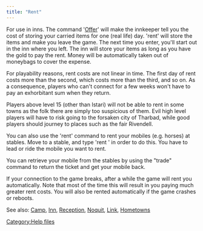```yaml
---
title: "Rent"
---
```


For use in inns. The command '[Offer](Offer "wikilink")' will make the
innkeeper tell you the cost of storing your carried items for one (real
life) day. 'rent' will store the items and make you leave the game. The
next time you enter, you'll start out in the inn where you left. The inn
will store your items as long as you have the gold to pay the rent.
Money will be automatically taken out of moneybags to cover the expense.

For playability reasons, rent costs are not linear in time. The first
day of rent costs more than the second, which costs more than the third,
and so on. As a consequence, players who can't connect for a few weeks
won't have to pay an exhorbitant sum when they return.

Players above level 15 (other than Istari) will not be able to rent in
some towns as the folk there are simply too suspicious of them. Evil
high level players will have to risk going to the forsaken city of
Tharbad, while good players should journey to places such as the fair
Rivendell.

You can also use the 'rent' command to rent your mobiles (e.g. horses)
at stables. Move to a stable, and type 'rent <pet>' in order to do this.
You have to lead or ride the mobile you want to rent.

You can retrieve your mobile from the stables by using the "trade"
command to return the ticket and get your mobile back.

If your connection to the game breaks, after a while the game will rent
you automatically. Note that most of the time this will result in you
paying much greater rent costs. You will also be rented automatically if
the game crashes or reboots.

See also: [Camp](Camp "wikilink"), [Inn](Inn "wikilink"),
[Reception](Reception "wikilink"), [Noquit](Noquit "wikilink"),
[Link](Link "wikilink"), [Hometowns](Hometowns "wikilink")

[Category:Help files](Category:Help_files "wikilink")